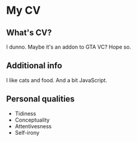 # My CV
## What's CV?
I dunno. Maybe it's an addon to GTA VC? Hope so.
## Additional info
I like cats and food. And a bit JavaScript.
## Personal qualities
* Tidiness
* Conceptuality
* Attentivesness
* Self-irony